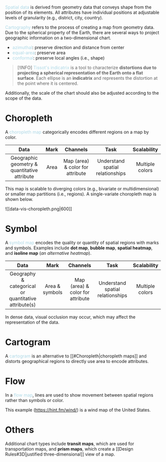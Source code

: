 <span style = "color:lightblue">Spatial data</span> is derived from geometry data that conveys shape from the position of its elements. All attributes have individual positions at adjustable levels of granularity (e.g., district, city, country).

<span style = "color:lightblue">Cartography</span> refers to the process of creating a map from geometry data. Due to the spherical property of the Earth, there are several ways to project geographic information on a two-dimensional chart.
- <span style = "color:lightblue">azimuthal</span>: preserve direction and distance from center
- <span style = "color:lightblue">equal-area</span>: preserve area
- <span style = "color:lightblue">conformal</span>: preserve local angles (i.e., shape)

> [!INFO]
> <span style = "color:lightblue">Tissot's indicatrix</span> is a tool to characterize **distortions due to projecting a spherical representation of the Earth onto a flat surface**. Each ellipse is an **indicatrix** and represents the distortion at the point where it is centered.

Additionally, the scale of the chart should also be adjusted according to the scope of the data.

# Choropleth
A <span style = "color:lightblue">choropleth map</span> categorically encodes different regions on a map by color.

|                           **Data**                            | **Mark** |           **Channels**           |             **Task**             | **Scalability** |
|:-------------------------------------------------------------:|:--------:|:--------------------------------:|:--------------------------------:|:---------------:|
| Geographic geometry & quantitative attribute |   Area   | Map (area) & color for attribute | Understand spatial relationships | Multiple colors                |

This map is scalable to diverging colors (e.g., bivariate or multidimensional) or smaller map partitions (i.e., regions). A single-variate choropleth map is shown below.

![[data-vis-choropleth.png|600]]

# Symbol
A <span style = "color:lightblue">symbol map</span> encodes the quality or quantity of spatial regions with marks and symbols. Examples include **dot map**, **bubble map**, **spatial heatmap**, and **isoline map** (*an alternative heatmap*).

|                           **Data**                            | **Mark** |           **Channels**           |             **Task**             | **Scalability** |
|:-------------------------------------------------------------:|:--------:|:--------------------------------:|:--------------------------------:|:---------------:|
| Geography & categorical or quantitative attribute(s) |   Area & symbols | Map (area) & color for attribute | Understand spatial relationships | Multiple colors                |

In dense data, visual occlusion may occur, which may affect the representation of the data.

# Cartogram
A <span style = "color:lightblue">cartogram</span> is an alternative to [[#Choropleth|choropleth maps]] and distorts geographical regions to directly use area to encode attributes.

# Flow
In a <span style = "color:lightblue">flow map</span>, lines are used to show movement between spatial regions rather than symbols or color.

This example (https://hint.fm/wind/) is a wind map of the United States.

# Others
Additional chart types include **transit maps**, which are used for transportation maps, and **prism maps**, which create a [[Design Rules#3D|justified three-dimensional]] view of a map.
